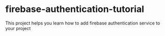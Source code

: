 # firebase-authentication-tutorial
This project helps you learn how to add firebase authentication service to your project
